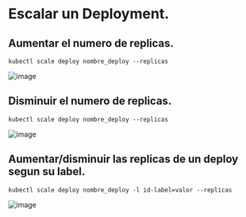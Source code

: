 # Escalar un Deployment.
## Aumentar el numero de replicas.
```
kubectl scale deploy nombre_deploy --replicas
```
![image](https://github.com/user-attachments/assets/6ab918bd-77a9-4fc5-bb43-686bff5b1136)

## Disminuir el numero de replicas.
```
kubectl scale deploy nombre_deploy --replicas
```
![image](https://github.com/user-attachments/assets/82836960-e1d7-4d8c-a7df-268e5a787fe6)

## Aumentar/disminuir las replicas de un deploy segun su label.
```
kubectl scale deploy nombre_deploy -l id-label=valor --replicas
```
![image](https://github.com/user-attachments/assets/d004abd3-c6fb-48f9-9a00-3e29fc88d005)

